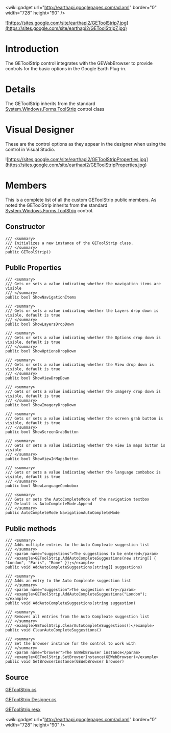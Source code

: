 &lt;wiki:gadget url="http://earthapi.googlepages.com/ad.xml" border="0" width="728" height="90" /&gt;



![https://sites.google.com/site/earthapi2/GEToolStrip7.jpg](https://sites.google.com/site/earthapi2/GEToolStrip7.jpg)

# Introduction #

The GEToolStrip control integrates with the GEWebBrowser to provide controls for the basic options in the Google Earth Plug-in.

# Details #

The GEToolStrip inherits from the standard [System.Windows.Forms.ToolStrip](http://msdn.microsoft.com/en-us/library/system.windows.forms.toolstrip.aspx) control class

# Visual Designer #

These are the control options as they appear in the designer when using the control in Visual Studio.

![https://sites.google.com/site/earthapi2/GEToolStripProperties.jpg](https://sites.google.com/site/earthapi2/GEToolStripProperties.jpg)

# Members #

This is a complete list of all the custom GEToolStrip public members.
As noted the GEToolStrip inherits from the standard [System.Windows.Forms.ToolStrip](http://msdn.microsoft.com/en-us/library/system.windows.forms.toolstrip.aspx) control.

## Constructor ##

```
/// <summary>
/// Initializes a new instance of the GEToolStrip class.
/// </summary>
public GEToolStrip()
```

## Public Properties ##

```
/// <summary>
/// Gets or sets a value indicating whether the navigation items are visible
/// </summary>
public bool ShowNavigationItems

/// <summary>
/// Gets or sets a value indicating whether the Layers drop down is visible, default is true
/// </summary>
public bool ShowLayersDropDown

/// <summary>
/// Gets or sets a value indicating whether the Options drop down is visible, default is true
/// </summary>
public bool ShowOptionsDropDown

/// <summary>
/// Gets or sets a value indicating whether the View drop down is visible, default is true
/// </summary>
public bool ShowViewDropDown

/// <summary>
/// Gets or sets a value indicating whether the Imagery drop down is visible, default is true
/// </summary>
public bool ShowImageryDropDown

/// <summary>
/// Gets or sets a value indicating whether the screen grab button is visible, default is true
/// </summary>
public bool ShowScreenGrabButton

/// <summary>
/// Gets or sets a value indicating whether the view in maps button is visible
/// </summary>
public bool ShowViewInMapsButton

/// <summary>
/// Gets or sets a value indicating whether the language combobox is visible, default is true
/// </summary>
public bool ShowLanguageCombobox

/// <summary>
/// Gets or sets the AutoCompleteMode of the navigation textbox
/// Default is AutoCompleteMode.Append
/// </summary>
public AutoCompleteMode NavigationAutoCompleteMode
```

## Public methods ##

```
/// <summary>
/// Adds multiple entries to the Auto Compleate suggestion list
/// </summary>
/// <param name="suggestions">The suggestions to be entered</param>
/// <example>GEToolStrip.AddAutoCompleteSuggestions(new string[] { "London", "Paris", "Rome" });</example>
public void AddAutoCompleteSuggestions(string[] suggestions)

/// <summary>
/// Adds an entry to the Auto Compleate suggestion list
/// </summary>
/// <param name="suggestion">The suggestion entry</param>
/// <example>GEToolStrip.AddAutoCompleteSuggestions("London");</example>
public void AddAutoCompleteSuggestions(string suggestion)

/// <summary>
/// Removes all entries from the Auto Compleate suggestion list
/// </summary>
/// <example>GEToolStrip.ClearAutoCompleteSuggestions()</example>
public void ClearAutoCompleteSuggestions()

/// <summary>
/// Set the browser instance for the control to work with
/// </summary>
/// <param name="browser">The GEWebBrowser instance</param>
/// <example>GEToolStrip.SetBrowserInstance(GEWebBrowser)</example>
public void SetBrowserInstance(GEWebBrowser browser)
```

## Source ##

[GEToolStrip.cs](http://code.google.com/p/winforms-geplugin-control-library/source/browse/trunk/GEToolStrip.cs)

[GEToolStrip.Designer.cs](http://code.google.com/p/winforms-geplugin-control-library/source/browse/trunk/GEToolStrip.Designer.cs)

[GEToolStrip.resx](http://code.google.com/p/winforms-geplugin-control-library/source/browse/trunk/GEToolStrip.resx)

&lt;wiki:gadget url="http://earthapi.googlepages.com/ad.xml" border="0" width="728" height="90" /&gt;